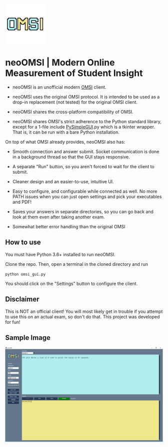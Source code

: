 ![OMSI](https://raw.githubusercontent.com/ExtraConcentratedJuice/neoOMSI/main/omsi.png)
# neoOMSI | Modern Online Measurement of Student Insight

- neoOMSI is an unofficial modern [OMSI](https://github.com/matloff/omsi) client.

- neoOMSI uses the original OMSI protocol. It is intended to be used as a drop-in replacement (not tested) for the original OMSI client.

- neoOMSI shares the cross-platform compatibility of OMSI.

- neoOMSI shares OMSI's strict adherence to the Python standard library, except for a 1-file include [PySimpleGUI](https://github.com/PySimpleGUI/PySimpleGUI).py which is a tkinter wrapper. That is, it can be run with a bare Python installation.

On top of what OMSI already provides, neoOMSI also has:

- Smooth connection and answer submit. Socket communication is done in a background thread so that the GUI stays responsive.

- A separate "Run" button, so you aren't forced to wait for the client to submit.

- Cleaner design and an easier-to-use, intuitive UI.

- Easy to configure, and configurable while connected as well. No more PATH issues when you can just open settings and pick your executables and PDF!

- Saves your answers in separate directories, so you can go back and look at them even after taking another exam.

- Somewhat better error handling than the original OMSI

## How to use

You must have Python 3.6+ installed to run neoOMSI.

Clone the repo. Then, open a terminal in the cloned directory and run

`python omsi_gui.py`

You should click on the "Settings" button to configure the client.

## Disclaimer

This is NOT an official client! You will most likely get in trouble if you attempt to use this on an actual exam, so don't do that. This project was developed for fun!

## Sample Image
![OMSI example](https://raw.githubusercontent.com/ExtraConcentratedJuice/neoOMSI/main/sample.png)

